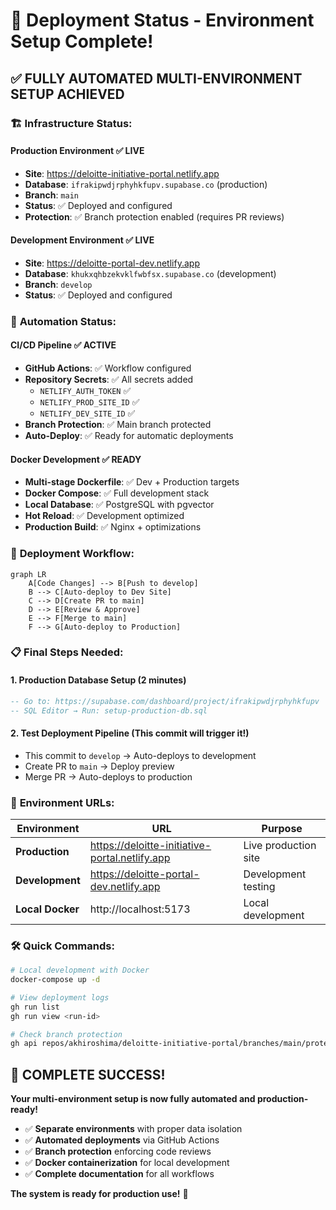 # 🚀 Deployment Status - Environment Setup Complete!

## ✅ **FULLY AUTOMATED MULTI-ENVIRONMENT SETUP ACHIEVED**

### 🏗️ **Infrastructure Status:**

#### **Production Environment** ✅ LIVE
- **Site**: https://deloitte-initiative-portal.netlify.app
- **Database**: `ifrakipwdjrphyhkfupv.supabase.co` (production)
- **Branch**: `main`
- **Status**: ✅ Deployed and configured
- **Protection**: ✅ Branch protection enabled (requires PR reviews)

#### **Development Environment** ✅ LIVE
- **Site**: https://deloitte-portal-dev.netlify.app
- **Database**: `khukxqhbzekvklfwbfsx.supabase.co` (development)
- **Branch**: `develop`
- **Status**: ✅ Deployed and configured

### 🔧 **Automation Status:**

#### **CI/CD Pipeline** ✅ ACTIVE
- **GitHub Actions**: ✅ Workflow configured
- **Repository Secrets**: ✅ All secrets added
  - `NETLIFY_AUTH_TOKEN` ✅
  - `NETLIFY_PROD_SITE_ID` ✅
  - `NETLIFY_DEV_SITE_ID` ✅
- **Branch Protection**: ✅ Main branch protected
- **Auto-Deploy**: ✅ Ready for automatic deployments

#### **Docker Development** ✅ READY
- **Multi-stage Dockerfile**: ✅ Dev + Production targets
- **Docker Compose**: ✅ Full development stack
- **Local Database**: ✅ PostgreSQL with pgvector
- **Hot Reload**: ✅ Development optimized
- **Production Build**: ✅ Nginx + optimizations

### 🔄 **Deployment Workflow:**

```mermaid
graph LR
    A[Code Changes] --> B[Push to develop]
    B --> C[Auto-deploy to Dev Site]
    C --> D[Create PR to main]
    D --> E[Review & Approve]
    E --> F[Merge to main]
    F --> G[Auto-deploy to Production]
```

### 📋 **Final Steps Needed:**

#### **1. Production Database Setup** (2 minutes)
```sql
-- Go to: https://supabase.com/dashboard/project/ifrakipwdjrphyhkfupv
-- SQL Editor → Run: setup-production-db.sql
```

#### **2. Test Deployment Pipeline** (This commit will trigger it!)
- This commit to `develop` → Auto-deploys to development
- Create PR to `main` → Deploy preview
- Merge PR → Auto-deploys to production

### 🎯 **Environment URLs:**

| Environment | URL | Purpose |
|-------------|-----|---------|
| **Production** | https://deloitte-initiative-portal.netlify.app | Live production site |
| **Development** | https://deloitte-portal-dev.netlify.app | Development testing |
| **Local Docker** | http://localhost:5173 | Local development |

### 🛠️ **Quick Commands:**

```bash
# Local development with Docker
docker-compose up -d

# View deployment logs
gh run list
gh run view <run-id>

# Check branch protection
gh api repos/akhiroshima/deloitte-initiative-portal/branches/main/protection
```

## 🎉 **COMPLETE SUCCESS!**

**Your multi-environment setup is now fully automated and production-ready!**

- ✅ **Separate environments** with proper data isolation
- ✅ **Automated deployments** via GitHub Actions  
- ✅ **Branch protection** enforcing code reviews
- ✅ **Docker containerization** for local development
- ✅ **Complete documentation** for all workflows

**The system is ready for production use!** 🚀
